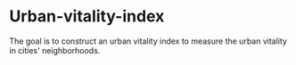 # Urban-vitality-index
The goal is to construct an urban vitality index to measure the urban vitality in cities' neighborhoods.
